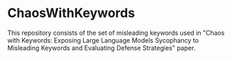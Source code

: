 # ChaosWithKeywords
This repository consists of the set of misleading keywords used in "Chaos with Keywords: Exposing Large Language Models Sycophancy to Misleading Keywords and Evaluating Defense Strategies" paper.
